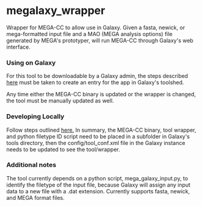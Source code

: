 # megalaxy_wrapper

Wrapper for MEGA-CC to allow use in Galaxy. Given a fasta, newick, or mega-formatted input file and a MAO (MEGA analysis options) file generated by MEGA's prototyper, will run MEGA-CC through Galaxy's web interface.

### Using on Galaxy

For this tool to be downloadable by a Galaxy admin, the steps described [here](https://galaxyproject.org/toolshed/publish-tool/) must be taken to create an entry for the app in Galaxy's toolshed.

Any time either the MEGA-CC binary is updated or the wrapper is changed, the tool must be manually updated as well. 

### Developing Locally

Follow steps outlined [here.](https://galaxyproject.org/admin/tools/add-tool-tutorial/) In summary, the MEGA-CC binary, tool wrapper, and python filetype ID script need to be placed in a subfolder in Galaxy's tools directory, then the config/tool_conf.xml file in the Galaxy instance needs to be updated to see the tool/wrapper. 

### Additional notes

The tool currently depends on a python script, mega_galaxy_input.py, to identify the filetype of the input file, because Galaxy will assign any input data to a new file with a .dat extension. Currently supports fasta, newick, and MEGA format files. 
